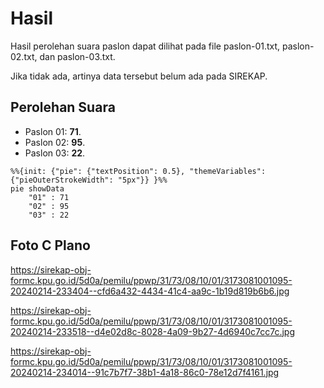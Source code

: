 # Hasil

Hasil perolehan suara paslon dapat dilihat pada file paslon-01.txt, paslon-02.txt, dan paslon-03.txt.

Jika tidak ada, artinya data tersebut belum ada pada SIREKAP.

## Perolehan Suara

 * Paslon 01: **71**.
 * Paslon 02: **95**.
 * Paslon 03: **22**.

```mermaid
%%{init: {"pie": {"textPosition": 0.5}, "themeVariables": {"pieOuterStrokeWidth": "5px"}} }%%
pie showData
    "01" : 71
    "02" : 95
    "03" : 22
```
## Foto C Plano

https://sirekap-obj-formc.kpu.go.id/5d0a/pemilu/ppwp/31/73/08/10/01/3173081001095-20240214-233404--cfd6a432-4434-41c4-aa9c-1b19d819b6b6.jpg

https://sirekap-obj-formc.kpu.go.id/5d0a/pemilu/ppwp/31/73/08/10/01/3173081001095-20240214-233518--d4e02d8c-8028-4a09-9b27-4d6940c7cc7c.jpg

https://sirekap-obj-formc.kpu.go.id/5d0a/pemilu/ppwp/31/73/08/10/01/3173081001095-20240214-234014--91c7b7f7-38b1-4a18-86c0-78e12d7f4161.jpg
